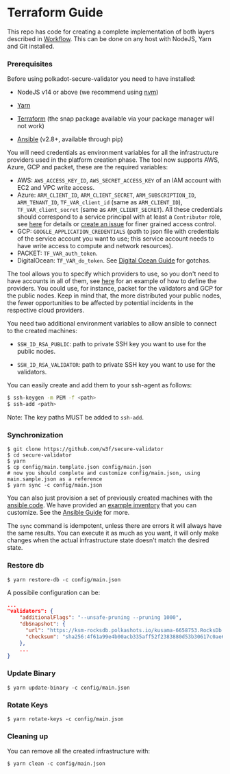 # Terraform Guide

This repo has code for creating a complete implementation of both layers
described in [Workflow](README.md/#workflow). This can be done on any host with
NodeJS, Yarn and Git installed.

### Prerequisites

Before using polkadot-secure-validator you need to have installed:

* NodeJS v14 or above (we recommend using [nvm](https://github.com/nvm-sh/nvm))

* [Yarn](https://yarnpkg.com/lang/en/docs/install)

* [Terraform](https://www.terraform.io/downloads.html) (the snap package available via your package manager will not work)

* [Ansible](https://docs.ansible.com/ansible/latest/installation_guide/intro_installation.html) (v2.8+, available through pip)

You will need credentials as environment variables for all the infrastructure providers
used in the platform creation phase. The tool now supports AWS, Azure, GCP and packet,
these are the required variables:

* AWS: `AWS_ACCESS_KEY_ID`, `AWS_SECRET_ACCESS_KEY` of an IAM account with EC2
and VPC write access.
* Azure: `ARM_CLIENT_ID`, `ARM_CLIENT_SECRET`, `ARM_SUBSCRIPTION_ID`,
`ARM_TENANT_ID`, `TF_VAR_client_id` (same as `ARM_CLIENT_ID`),
`TF_VAR_client_secret` (same as `ARM_CLIENT_SECRET`). All these credentials
should correspond to a service principal with at least a `Contributor` role,
see [here](https://docs.microsoft.com/en-us/azure/role-based-access-control/role-assignments-portal)
for details or [create an issue](https://github.com/w3f/polkadot-secure-validator/issues/new) for
finer grained access control.
* GCP: `GOOGLE_APPLICATION_CREDENTIALS` (path to json file with credentials of
the service account you want to use; this service account needs to have write
access to compute and network resources).
* PACKET: `TF_VAR_auth_token`.
* DigitalOcean: `TF_VAR_do_token`. See [Digital Ocean Guide](DIGITAL_OCEAN_README.md) for gotchas.

The tool allows you to specify which providers to use, so you don't need to have
accounts in all of them, see [here](https://github.com/w3f/polkadot-secure-validator/blob/master/config/main.sample.json)
for an example of how to define the providers. You could use, for instance,
packet for the validators and GCP for the public nodes. Keep in mind that, the
more distributed your public nodes, the fewer opportunities to be affected by
potential incidents in the respective cloud providers.

You need two additional environment variables to allow ansible to connect to the
created machines:

* `SSH_ID_RSA_PUBLIC`: path to private SSH key you want to use for the public
nodes.

* `SSH_ID_RSA_VALIDATOR`: path to private SSH key you want to use for the
validators.

You can easily create and add them to your ssh-agent as follows:

```bash
$ ssh-keygen -m PEM -f <path>
$ ssh-add <path>
```

Note: The key paths MUST be added to `ssh-add`.

### Synchronization

```
$ git clone https://github.com/w3f/secure-validator
$ cd secure-validator
$ yarn
$ cp config/main.template.json config/main.json
# now you should complete and customize config/main.json, using main.sample.json as a reference
$ yarn sync -c config/main.json
```

You can also just provision a set of previously created machines with the
[ansible code](ansible). We have provided an [example
inventory](ansible/inventory.sample) that you can customize. See the [Ansible
Guide](GUIDE_ANSIBLE.md) for more.

The `sync` command is idempotent, unless there are errors it will always have
the same results. You can execute it as much as you want, it will only make
changes when the actual infrastructure state doesn't match the desired state.

### Restore db

```
$ yarn restore-db -c config/main.json
```

A possibile configuration can be:

```json
...
"validators": {
    "additionalFlags": "--unsafe-pruning --pruning 1000",
    "dbSnapshot": {
      "url": "https://ksm-rocksdb.polkashots.io/kusama-6658753.RocksDb.7z",
      "checksum": "sha256:4f61a99e4b00acb335aff52f2383880d53b30617c0ae67ac47c611e7bf6971ff"
    },
    ...
}
```

### Update Binary

```
$ yarn update-binary -c config/main.json
```

### Rotate Keys

```
$ yarn rotate-keys -c config/main.json
```

### Cleaning up

You can remove all the created infrastructure with:

```
$ yarn clean -c config/main.json
```
